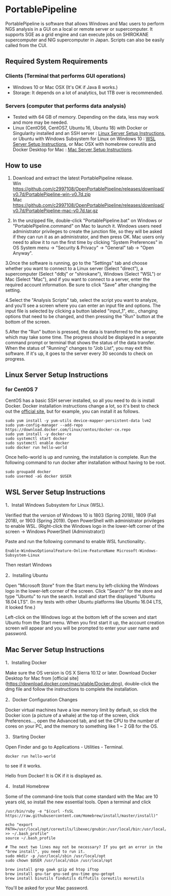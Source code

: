 # PortablePipeline

PortablePipeline is software that allows Windows and Mac users to perform NGS analysis in a GUI on a local or remote server or supercomputer. It supports SGE as a grid engine and can execute jobs on SHIROKANE supercomputer and NIG supercomputer in Japan. Scripts can also be easily called from the CUI.

## Required System Requirements
### Clients (Terminal that performs GUI operations)
- Windows 10 or Mac OSX (It's OK if Java 8 works.)
- Storage: It depends on a lot of analytics, but 1TB over is recommended.

### Servers (computer that performs data analysis)
- Tested with 64 GB of memory. Depending on the data, less may work and more may be needed.
- Linux (CentOS6, CentOS7, Ubuntu 16, Ubuntu 18) with Docker or Singularity installed and an SSH server : [Linux Server Setup Instructions](#linux-server-setup-instructions), or Ubuntu with Windows Subsystem for Linux on Windows 10 : [WSL Server Setup Instructions](#WSL-Server-Setup-Instructions), or Mac OSX with homebrew coreutils and Docker Desktop for Mac : [Mac Server Setup Instructions](#Mac-Server-Setup-Instructions).

## How to use
1. Download and extract the latest PortablePipeline release.  
Win https://github.com/c2997108/OpenPortablePipeline/releases/download/v0.7d/PortablePipeline-win-v0.7d.zip  
Mac https://github.com/c2997108/OpenPortablePipeline/releases/download/v0.7d/PortablePipeline-mac-v0.7d.tar.gz  

2. In the unzipped file, double-click "PortablePipeline.bat" on Windows or "PortablePipeline.command" on Mac to launch it.
Windows users need administrator privileges to create the junction file, so they will be asked if they can run it as an administrator, and then press OK. Mac users only need to allow it to run the first time by clicking "System Preferences" in OS System menu → "Security & Privacy" → "General" tab → "Open Anyway".

3.Once the software is running, go to the "Settings" tab and choose whether you want to connect to a Linux server (Select "direct"), a supercomputer (Select "ddbj" or "shirokane"), Windows (Select "WSL") or Mac (Select "Mac"), and if you want to connect to a server, enter the required account information. Be sure to click "Save" after changing the setting.

4.Select the "Analysis Scripts" tab, select the script you want to analyze, and you'll see a screen where you can enter an input file and options. The input file is selected by clicking a button labeled "input_1", etc., changing options that need to be changed, and then pressing the "Run" button at the bottom of the screen.

5.After the "Run" button is pressed, the data is transferred to the server, which may take some time. The progress should be displayed in a separate command prompt or terminal that shows the status of the data transfer. When the status of "Running" changes to "Job List", you may exit this software. If it's up, it goes to the server every 30 seconds to check on progress.

## Linux Server Setup Instructions
### for CentOS 7
CentOS has a basic SSH server installed, so all you need to do is install Docker. Docker installation instructions change a lot, so it's best to check out the [official site](https://docs.docker.com/install/linux/docker-ce/centos/), but for example, you can install it as follows.
```
sudo yum install -y yum-utils device-mapper-persistent-data lvm2
sudo yum-config-manager --add-repo https://download.docker.com/linux/centos/docker-ce.repo
sudo yum install -y docker-ce
sudo systemctl start docker
sudo systemctl enable docker
sudo docker run hello-world
```
Once hello-world is up and running, the installation is complete.
Run the following command to run docker after installation without having to be root.
```
sudo groupadd docker
sudo usermod -aG docker $USER
```

## WSL Server Setup Instructions
1．Install Windows Subsystem for Linux (WSL).

Verified that the version of Windows 10 is 1803 (Spring 2018), 1809 (Fall 2018), or 1903 (Spring 2019). Open PowerShell with administrator privileges to enable WSL. (Right-click the Windows logo in the lower-left corner of the screen → Windows PowerShell (Administrator))

Paste and run the following command to enable WSL functionality:.
````
Enable-WindowsOptionalFeature-Online-FeatureName Microsoft-Windows-Subsystem-Linux
````
Then restart Windows

2．Installing Ubuntu

Open "Microsoft Store" from the Start menu by left-clicking the Windows logo in the lower-left corner of the screen. Click "Search" for the store and type "Ubuntu" to run the search. Install and start the displayed "Ubuntu 18.04 LTS". (In my tests with other Ubuntu platforms like Ubuntu 16.04 LTS, it looked fine.)

Left-click on the Windows logo at the bottom left of the screen and start Ubuntu from the Start menu. When you first start it up, the account creation screen will appear and you will be prompted to enter your user name and password.

## Mac Server Setup Instructions
1．Installing Docker

Make sure the OS version is OS X Sierra 10.12 or later. Download Docker Desktop for Mac from [official site] (https://download.docker.com/mac/stable/Docker.dmg), double-click the dmg file and follow the instructions to complete the installation.

2．Docker Configuration Changes

Docker virtual machines have a low memory limit by default, so click the Docker icon (a picture of a whale) at the top of the screen, click Preferences..., open the Advanced tab, and set the CPU to the number of cores on your PC, and the memory to something like 1 ~ 2 GB for the OS.

3．Starting Docker

Open Finder and go to Applications - Utilities - Terminal.
````
docker run hello-world
````
to see if it works.

Hello from Docker! It is OK if it is displayed as.

4．Install Homebrew

Some of the command-line tools that come standard with the Mac are 10 years old, so install the new essential tools. Open a terminal and click
````
/usr/bin/ruby -e "$(curl -fsSL https://raw.githubusercontent.com/Homebrew/install/master/install)"

echo "export PATH=/usr/local/opt/coreutils/libexec/gnubin:/usr/local/bin:/usr/local/sbin:${PATH} >> ~/.bash_profile"
source ~/.bash_profile

# The next two lines may not be necessary? If you get an error in the "brew install", you need to run it.
sudo mkdir -p /usr/local/sbin /usr/local/opt
sudo chown $USER /usr/local/sbin /usr/local/opt

brew install grep gawk gzip ed htop iftop
brew install gnu-tar gnu-sed gnu-time gnu-getopt
brew install binutils findutils diffutils coreutils moreutils
````
You'll be asked for your Mac password.
